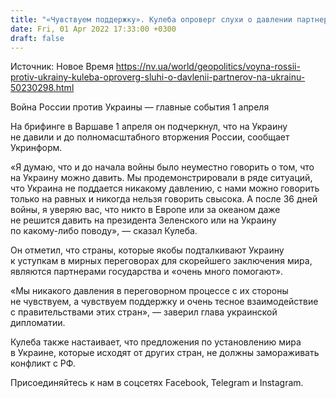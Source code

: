 ```yaml
---
title: "«Чувствуем поддержку». Кулеба опроверг слухи о давлении партнеров на Украину по поводу уступок РФ"
date: Fri, 01 Apr 2022 17:33:00 +0300
draft: false
---
```

Источник: Новое Время https://nv.ua/world/geopolitics/voyna-rossii-protiv-ukrainy-kuleba-oproverg-sluhi-o-davlenii-partnerov-na-ukrainu-50230298.html


Война России против Украины — главные события 1 апреля

 На брифинге в Варшаве 1 апреля он подчеркнул, что на Украину не давили и до полномасштабного вторжения России, сообщает Укринформ.

«Я думаю, что и до начала войны было неуместно говорить о том, что на Украину можно давить. Мы продемонстрировали в ряде ситуаций, что Украина не поддается никакому давлению, с нами можно говорить только на равных и никогда нельзя говорить свысока. А после 36 дней войны, я уверяю вас, что никто в Европе или за океаном даже не решится давить на президента Зеленского или на Украину по какому-либо поводу», — сказал Кулеба.

Он отметил, что страны, которые якобы подталкивают Украину к уступкам в мирных переговорах для скорейшего заключения мира, являются партнерами государства и «очень много помогают».

«Мы никакого давления в переговорном процессе с их стороны не чувствуем, а чувствуем поддержку и очень тесное взаимодействие с правительствами этих стран», — заверил глава украинской дипломатии.

Кулеба также настаивает, что предложения по установлению мира в Украине, которые исходят от других стран, не должны замораживать конфликт с РФ.

Присоединяйтесь к нам в соцсетях Facebook, Telegram и Instagram.
